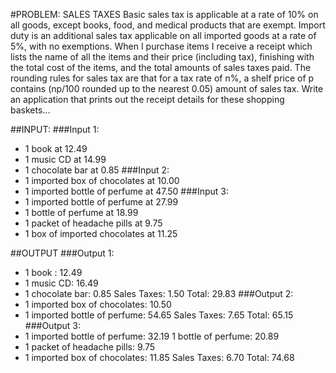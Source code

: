 #PROBLEM: SALES TAXES
Basic sales tax is applicable at a rate of 10% on all goods, except books, food, and medical products that are exempt. Import duty is an additional sales tax applicable on all imported goods at a rate of 5%, with no exemptions.
When I purchase items I receive a receipt which lists the name of all the items and their price (including tax), finishing with the total cost of the items, and the total amounts of sales taxes paid. The rounding rules for sales tax are that for a tax rate of n%, a shelf price of p contains (np/100 rounded up to the nearest 0.05) amount of sales tax.
Write an application that prints out the receipt details for these shopping baskets...

##INPUT:
###Input 1:
- 1 book at 12.49
- 1 music CD at 14.99
- 1 chocolate bar at 0.85
###Input 2:
- 1 imported box of chocolates at 10.00 
- 1 imported bottle of perfume at 47.50
###Input 3:
- 1 imported bottle of perfume at 27.99 
- 1 bottle of perfume at 18.99
- 1 packet of headache pills at 9.75
- 1 box of imported chocolates at 11.25

##OUTPUT
###Output 1:
- 1 book : 12.49
- 1 music CD: 16.49
- 1 chocolate bar: 0.85 
Sales Taxes: 1.50 
Total: 29.83
###Output 2:
- 1 imported box of chocolates: 10.50 
- 1 imported bottle of perfume: 54.65 
Sales Taxes: 7.65
Total: 65.15
###Output 3:
- 1 imported bottle of perfume: 32.19 1 bottle of perfume: 20.89
- 1 packet of headache pills: 9.75
- 1 imported box of chocolates: 11.85 
Sales Taxes: 6.70
Total: 74.68
 
